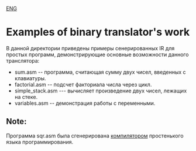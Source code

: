 [ENG](Readme_en.md)
# Examples of binary translator's work
В данной директории приведены примеры сенерированных IR для простых программ, демонстрирующие основные возможности данного транслятора:
* sum.asm -- программа, считающая сумму двух чисел, введенных с клавиатуры.
* factorial.asm -- подсчет факториала числа через цикл.
* simple_stack.asm --- вычисляет произведение двух чисел, лежащих на стеке.
* variables.asm -- демонстрация работы с переменными.

## Note:
Программа sqr.asm была сгенерирована [компилятором](https://github.com/Nechda/Techno_track/tree/master/Programming%20language) простенького языка программирования.
